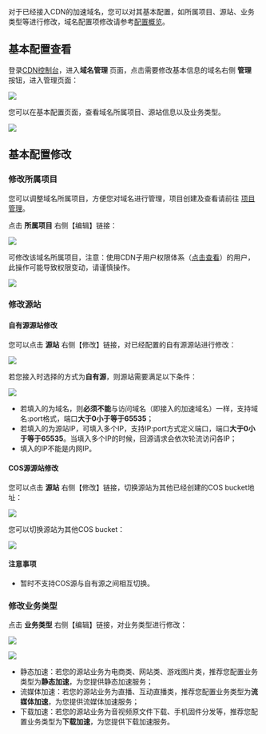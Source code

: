 
对于已经接入CDN的加速域名，您可以对其基本配置，如所属项目、源站、业务类型等进行修改，域名配置项修改请参考[配置概览](https://www.qcloud.com/doc/product/228/6288)。

## 基本配置查看

登录[CDN控制台](https://console.qcloud.com/cdn)，进入**域名管理** 页面，点击需要修改基本信息的域名右侧 **管理** 按钮，进入管理页面：

![](https://mc.qcloudimg.com/static/img/9d802ad649c5f051b31bb87e42ddde5b/image.png)

您可以在基本配置页面，查看域名所属项目、源站信息以及业务类型。

![](https://mc.qcloudimg.com/static/img/b74e0ef94d5bf7847b90cb38cf2986b0/image.png)

## 基本配置修改

### 修改所属项目

您可以调整域名所属项目，方便您对域名进行管理，项目创建及查看请前往 [项目管理](https://console.qcloud.com/project)。

点击 **所属项目** 右侧【编辑】链接：

![](https://mc.qcloudimg.com/static/img/25ea6ec9600d890bdf9b5e74ad2ce461/5.png)

可修改该域名所属项目，注意：使用CDN子用户权限体系（[点击查看]()）的用户，此操作可能导致权限变动，请谨慎操作。

![](https://mc.qcloudimg.com/static/img/f534e68d7489835d6778ab12f5a0e130/6.png)

### 修改源站

#### 自有源源站修改

您可以点击 **源站** 右侧【修改】链接，对已经配置的自有源源站进行修改：

![](https://mc.qcloudimg.com/static/img/da632d26ee2395bda1e0f74ce20cf120/3.png)

若您接入时选择的方式为**自有源**，则源站需要满足以下条件：

![](https://mc.qcloudimg.com/static/img/de8cbe44b4045641f2e6f1fbf0ed22c5/4.png)

- 若填入的为域名，则**必须不能**与访问域名（即接入的加速域名）一样，支持域名:port格式，端口**大于0小于等于65535**；
- 若填入的为源站IP，可填入多个IP，支持IP:port方式定义端口，端口**大于0小于等于65535**。当填入多个IP的时候，回源请求会依次轮流访问各IP；
- 填入的IP不能是内网IP。

#### COS源源站修改

您可以点击 **源站** 右侧【修改】链接，切换源站为其他已经创建的COS bucket地址：

![](https://mc.qcloudimg.com/static/img/2be20bd9130cc071c0ca4954198ff6e3/9.png)

您可以切换源站为其他COS bucket：

![](https://mc.qcloudimg.com/static/img/7aad428d9831f8f29411b583bfd938b9/10.png)

#### 注意事项

+ 暂时不支持COS源与自有源之间相互切换。

### 修改业务类型

点击 **业务类型** 右侧【编辑】链接，对业务类型进行修改：

![](https://mc.qcloudimg.com/static/img/732cb0c708353a2c3dbb4404e4e12eb3/7.png)

![](https://mc.qcloudimg.com/static/img/70d223644060d0db769e39ac18a490e5/8.png)

- 静态加速：若您的源站业务为电商类、网站类、游戏图片类，推荐您配置业务类型为**静态加速**，为您提供静态加速服务；
- 流媒体加速：若您的源站业务为直播、互动直播类，推荐您配置业务类型为**流媒体加速**，为您提供流媒体加速服务；
- 下载加速：若您的源站业务为音视频原文件下载、手机固件分发等，推荐您配置业务类型为**下载加速**，为您提供下载加速服务。





